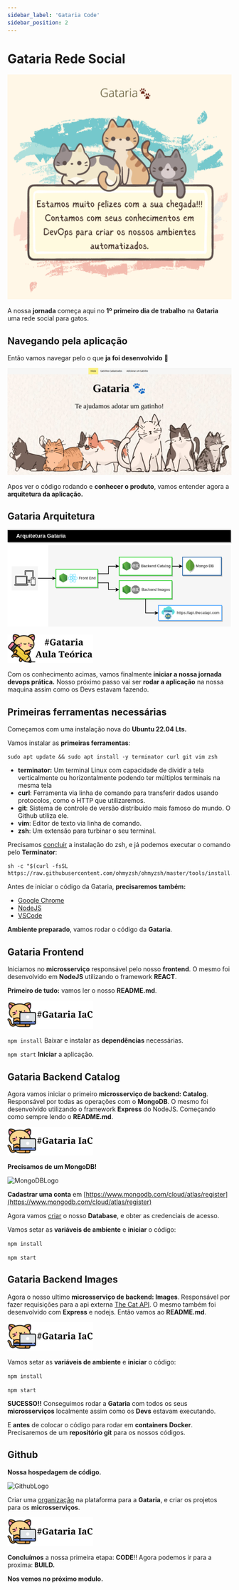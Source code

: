 ```yaml
---
sidebar_label: 'Gataria Code'
sidebar_position: 2
---
```


# Gataria Rede Social

![GatariaWelcome](../../static/img/docsImages/GatariaWelcome.png)

A nossa **jornada** começa aqui no **1º primeiro dia de trabalho** na **Gataria** uma rede social para gatos.

## Navegando pela aplicação

Então vamos navegar pelo o que **ja foi desenvolvido** 🐾

![GatariaIndexPage](../../static/img/docsImages/GatariaIndex.png)

Apos ver o código rodando e **conhecer o produto**, vamos entender agora a **arquitetura da aplicação.**

## Gataria Arquitetura

![GatariaArchtecture](../../static/img/docsImages/GatariaArchtecture.png)

![GatariaTheory](../../static/img/docsImages/GatariaTheory.png) 

Com os conhecimento acimas, vamos finalmente **iniciar a nossa jornada devops prática.**
Nosso próximo passo vai ser **rodar a aplicação** na nossa maquina assim como os Devs estavam fazendo.

## Primeiras ferramentas necessárias

Começamos com uma instalação nova do **Ubuntu 22.04 Lts.**

Vamos instalar as **primeiras ferramentas**:

```
sudo apt update && sudo apt install -y terminator curl git vim zsh
```

- **terminator:** Um terminal Linux com capacidade de dividir a tela verticalmente ou horizontalmente podendo ter múltiplos terminais na mesma tela
- **curl**: Ferramenta via linha de comando para transferir dados usando protocolos, como o HTTP que utilizaremos.
- **git**: Sistema de controle de versão distribuído mais famoso do mundo. O Github utiliza ele.
- **vim**: Editor de texto via linha de comando.
- **zsh**: Um extensão para turbinar o seu terminal.

Precisamos [concluir](https://ohmyz.sh/#install) a instalação do zsh, e já podemos executar o comando pelo **Terminator**:

```
sh -c "$(curl -fsSL https://raw.githubusercontent.com/ohmyzsh/ohmyzsh/master/tools/install.sh)"
```

Antes de iniciar o código da Gataria, **precisaremos também:**
- [Google Chrome](https://www.google.com/intl/pt-BR/chrome/)
- [NodeJS](https://github.com/nodesource/distributions#using-ubuntu-2) 
- [VSCode](https://code.visualstudio.com/)

**Ambiente preparado**, vamos rodar o código da **Gataria**.

## Gataria Frontend

Iniciamos no **microsserviço** responsável pelo nosso **frontend**. O mesmo foi desenvolvido em **NodeJS** utilizando o framework **REACT**.

**Primeiro de tudo:** vamos ler o nosso **README.md**.

![GatariaInfraASCode](../../static/img/docsImages/GatariaIaC.png)


```npm install``` Baixar e instalar as **dependências** necessárias.

```npm start``` **Iniciar** a aplicação.

## Gataria Backend Catalog

Agora vamos iniciar o primeiro **microsserviço de backend: Catalog**. Responsável por todas as operações com o **MongoDB**.
O mesmo foi desenvolvido utilizando o framework **Express** do NodeJS. Começando como sempre lendo o **README.md**.

![GatariaInfraASCode](../../static/img/docsImages/GatariaIaC.png)


**Precisamos de um MongoDB!**

![MongoDBLogo](../../static/img/docsImages/MongoDBLogo.png)


**Cadastrar uma conta** em [https://www.mongodb.com/cloud/atlas/register](https://www.mongodb.com/cloud/atlas/register)

Agora vamos [criar](https://account.mongodb.com/account/login) o nosso **Database**, e obter as credenciais de acesso.

Vamos setar as **variáveis de ambiente** e **iniciar** o código:


```npm install```

```npm start```


## Gataria Backend Images

Agora o nosso ultimo **microsserviço de backend: Images**. Responsável por fazer requisições para a api externa [The Cat API](https://thecatapi.com/).
O mesmo também foi desenvolvido com **Express** e nodejs. Então vamos ao **README.md**.

![GatariaInfraASCode](../../static/img/docsImages/GatariaIaC.png)

Vamos setar as **variáveis de ambiente** e **iniciar** o código:
 
```npm install```

```npm start```


**SUCESSO!!** Conseguimos rodar a **Gataria** com todos os seus **microsserviços** localmente assim como os **Devs** estavam executando.

E **antes** de colocar o código para rodar em **containers Docker**. Precisaremos de um **repositório git** para os nossos códigos.

## Github

**Nossa hospedagem de código.**

![GithubLogo](../../static/img/docsImages/githublogo.png)

Criar uma [organização](https://github.com/settings/organizations) na plataforma para a **Gataria**, e criar os projetos para os **microsserviços**.

![GatariaInfraASCode](../../static/img/docsImages/GatariaIaC.png)

**Concluímos** a nossa primeira etapa: **CODE**!! Agora podemos ir para a proxima: **BUILD.**

**Nos vemos no próximo modulo.**